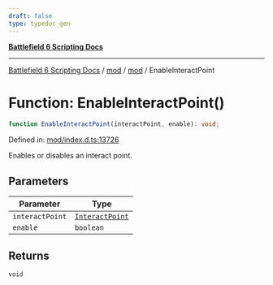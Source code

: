 ```yaml
---
draft: false
type: typedoc_gen
---
```


[**Battlefield 6 Scripting Docs**](../../../_index.md)

***

[Battlefield 6 Scripting Docs](../../../_index.md) / [mod](../../_index.md) / [mod](../_index.md) / EnableInteractPoint

# Function: EnableInteractPoint()

```ts
function EnableInteractPoint(interactPoint, enable): void;
```

Defined in: [mod/index.d.ts:13726](https://github.com/battlefield-portal-community/portal-docs/blob/ff09b2690670f74de7e97198022e5a97ff1161ff/generators/santiago/mod/index.d.ts#L13726)

Enables or disables an interact point.

## Parameters

| Parameter | Type |
| ------ | ------ |
| `interactPoint` | [`InteractPoint`](../InteractPoint/_index.md) |
| `enable` | `boolean` |

## Returns

`void`
